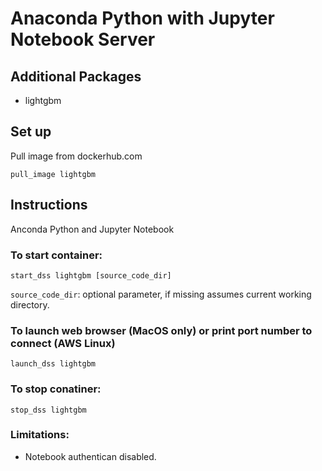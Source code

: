 # Anaconda Python with Jupyter Notebook Server

## Additional Packages
* lightgbm



## Set up

Pull image from dockerhub.com
```
pull_image lightgbm
```

## Instructions

Anconda Python and Jupyter Notebook

### To start container:
```
start_dss lightgbm [source_code_dir]
```
`source_code_dir`: optional parameter, if missing assumes current working directory.

### To launch web browser (MacOS only) or print port number to connect (AWS Linux)
```
launch_dss lightgbm
```

### To stop conatiner:
```
stop_dss lightgbm
```

### Limitations:
* Notebook authentican disabled.


